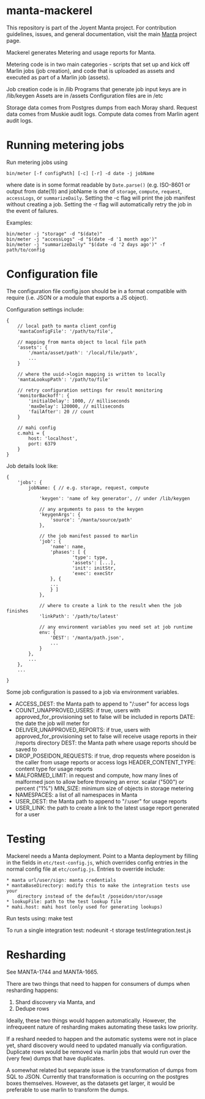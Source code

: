 <!--
    This Source Code Form is subject to the terms of the Mozilla Public
    License, v. 2.0. If a copy of the MPL was not distributed with this
    file, You can obtain one at http://mozilla.org/MPL/2.0/.
-->

<!--
    Copyright (c) 2014, Joyent, Inc.
-->

# manta-mackerel

This repository is part of the Joyent Manta project.  For contribution
guidelines, issues, and general documentation, visit the main
[Manta](http://github.com/joyent/manta) project page.

Mackerel generates Metering and usage reports for Manta.

Metering code is in two main categories - scripts that set up and kick off
Marlin jobs (job creation), and code that is uploaded as assets and
executed as part of a Marlin job (assets).

Job creation code is in /lib
Programs that generate job input keys are in /lib/keygen
Assets are in /assets
Configuration files are in /etc

Storage data comes from Postgres dumps from each Moray shard.
Request data comes from Muskie audit logs.
Compute data comes from Marlin agent audit logs.

# Running metering jobs

Run metering jobs using

    bin/meter [-f configPath] [-c] [-r] -d date -j jobName

where date is in some format readable by `Date.parse()` (e.g. ISO-8601 or
output from date(1)) and jobName is one of `storage`, `compute`, `request`,
`accessLogs`, or `summarizeDaily`. Setting the -c flag will print the job
manifest without creating a job. Setting the -r flag will automatically retry
the job in the event of failures.

Examples:

    bin/meter -j "storage" -d "$(date)"
    bin/meter -j "accessLogs" -d "$(date -d '1 month ago')"
    bin/meter -j "summarizeDaily" "$(date -d '2 days ago')" -f path/to/config

# Configuration file

The configuration file config.json should be in a format compatible with require
(i.e.  JSON or a module that exports a JS object).

Configuration settings include:

    {
        // local path to manta client config
        'mantaConfigFile': '/path/to/file',

        // mapping from manta object to local file path
        'assets': {
            '/manta/asset/path': '/local/file/path',
            ...
        }

        // where the uuid->login mapping is written to locally
        'mantaLookupPath': '/path/to/file'

        // retry configuration settings for result monitoring
        'monitorBackoff': {
            'initialDelay': 1000, // milliseconds
            'maxDelay': 120000, // milliseconds
            'failAfter': 20 // count
        }

        // mahi config
        c.mahi = {
            host: 'localhost',
            port: 6379
        }
    }

Job details look like:

    {
        'jobs': {
            jobName: { // e.g. storage, request, compute

                'keygen': 'name of key generator', // under /lib/keygen

                // any arguments to pass to the keygen
                'keygenArgs': {
                    'source': '/manta/source/path'
                },

                // the job manifest passed to marlin
                'job': {
                    'name': name,
                    'phases': [ {
                            'type': type,
                            'assets': [...],
                            'init': initStr,
                            'exec': execStr
                    }, {
                    ...
                    } ]
                },

                // where to create a link to the result when the job finishes
                'linkPath': '/path/to/latest'

                // any environment variables you need set at job runtime
                env: {
                    'DEST': '/manta/path.json',
                    ...
                }
            },
            ...
        },
        ...

    }

Some job configuration is passed to a job via environment variables.

* ACCESS_DEST: the Manta path to append to "/:user" for access logs
* COUNT_UNAPPROVED_USERS: if true, users with approved_for_provisioning set to
false will be included in reports DATE: the date the job will meter for
* DELIVER_UNAPPROVED_REPORTS: if true, users with approved_for_provisioning set
to false will receive usage reports in their /reports directory DEST: the
Manta path where usage reports should be saved to
* DROP_POSEIDON_REQUESTS: if true, drop requests where poseidon is the caller
from usage reports or access logs HEADER_CONTENT_TYPE: content type for usage
reports
* MALFORMED_LIMIT: in request and compute, how many lines of malformed json to
allow before throwing an error. scalar ("500") or percent ("1%") MIN_SIZE:
minimum size of objects in storage metering
* NAMESPACES: a list of all namespaces in Manta
* USER_DEST: the Manta path to append to "/:user" for usage reports
* USER_LINK: the path to create a link to the latest usage report generated for
a user



# Testing

Mackerel needs a Manta deployment. Point to a Manta deployment by filling in
the fields in `etc/test-config.js`, which overrides config entries in the normal
config file at `etc/config.js`. Entries to override include:

    * manta url/user/sign: manta credentials
    * mantaBaseDirectory: modify this to make the integration tests use your
        directory instead of the default /poseidon/stor/usage
    * lookupFile: path to the test lookup file
    * mahi.host: mahi host (only used for generating lookups)

Run tests using:
    make test

To run a single integration test:
    nodeunit -t storage test/integration.test.js

# Resharding

See MANTA-1744 and MANTA-1665.

There are two things that need to happen for consumers of dumps when resharding
happens:
1. Shard discovery via Manta, and
2. Dedupe rows

Ideally, these two things would happen automatically. However, the infrequeent
nature of resharding makes automating these tasks low priority.

If a reshard needed to happen and the automatic systems were not in place yet,
shard discovery would need to updated manually via configuration. Duplicate rows
would be removed via marlin jobs that would run over the (very few) dumps that
have duplicates.

A somewhat related but separate issue is the transformation of dumps from SQL
to JSON. Currently that transformation is occurring on the postgres boxes
themselves. However, as the datasets get larger, it would be preferable to use
marlin to transform the dumps.


